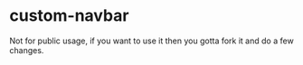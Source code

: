 # custom-navbar
Not for public usage, if you want to use it then you gotta fork it and do a few changes.
